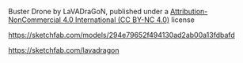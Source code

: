 Buster Drone by LaVADraGoN, published under a [Attribution-NonCommercial 4.0 International (CC BY-NC 4.0)](https://creativecommons.org/licenses/by-nc/4.0/) license

https://sketchfab.com/models/294e79652f494130ad2ab00a13fdbafd

https://sketchfab.com/lavadragon
